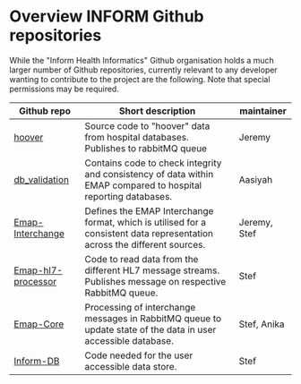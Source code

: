 # Overview INFORM Github repositories
 
While the "Inform Health Informatics" Github organisation holds a much larger number of Github repositories, currently 
relevant to any developer wanting to contribute to the project are the following. Note that special permissions may be 
required.

| Github repo | Short description | maintainer |
| ----- | ---- | ----|
| [hoover](https://github.com/inform-health-informatics/hoover) | Source code to "hoover" data from hospital databases. Publishes to rabbitMQ queue | Jeremy |
| [db_validation](https://github.com/inform-health-informatics/db_validation) | Contains code to check integrity and consistency of data within EMAP compared to hospital reporting databases. | Aasiyah |
| [Emap-Interchange](https://github.com/inform-health-informatics/Emap-Interchange) | Defines the EMAP Interchange format, which is utilised for a consistent data representation across the different sources. | Jeremy, Stef |
| [Emap-hl7-processor](https://github.com/inform-health-informatics/emap-hl7-processor) | Code to read data from the different HL7 message streams. Publishes message on respective RabbitMQ queue. | Stef |
| [Emap-Core](https://github.com/inform-health-informatics/Emap-Core) | Processing of interchange messages in RabbitMQ queue to update state of the data in user accessible database. | Stef, Anika |
| [Inform-DB](https://github.com/inform-health-informatics/Inform-DB) | Code needed for the user accessible data store. | Stef |
